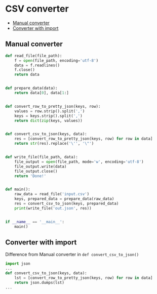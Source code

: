 # CSV converter

+ [Manual converter](#manual-converter)
+ [Converter with import](#converter-with-import)

## Manual converter
```python
def read_file(file_path):
    f = open(file_path, encoding='utf-8')
    data = f.readlines()
    f.close()
    return data


def prepare_data(data):
    return data[0], data[1:]


def convert_row_to_pretty_json(keys, row):
    values = row.strip().split(',')
    keys = keys.strip().split(',')
    return dict(zip(keys, values))


def convert_csv_to_json(keys, data):
    res = [convert_row_to_pretty_json(keys, row) for row in data]
    return str(res).replace('\'', '\"')


def write_file(file_path, data):
    file_output = open(file_path, mode='w', encoding='utf-8')
    file_output.write(data)
    file_output.close()
    return 'Done!'


def main():
    raw_data = read_file('input.csv')
    keys, prepared_data = prepare_data(raw_data)
    res = convert_csv_to_json(keys, prepared_data)
    print(write_file('out.json', res))


if __name__ == '__main__':
    main()
```

## Converter with import
Difference from Manual converter in ```def convert_csv_to_json()```
```python
import json
...
def convert_csv_to_json(keys, data):
    lst = [convert_row_to_pretty_json(keys, row) for row in data]
    return json.dumps(lst)
...
```
